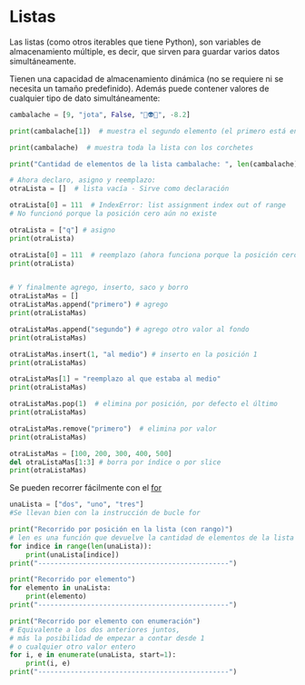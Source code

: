 # Listas

Las listas (como otros iterables que tiene Python), son variables de almacenamiento múltiple, es decir, que sirven para guardar varios datos simultáneamente.

Tienen una capacidad de almacenamiento dinámica (no se requiere ni se necesita un tamaño predefinido).
Además puede contener valores de cualquier tipo de dato simultáneamente:

```py
cambalache = [9, "jota", False, "🤖👽🐍", -8.2]

print(cambalache[1])  # muestra el segundo elemento (el primero está en posición cero)

print(cambalache)  # muestra toda la lista con los corchetes

print("Cantidad de elementos de la lista cambalache: ", len(cambalache))  # len: longitud

# Ahora declaro, asigno y reemplazo:
otraLista = []  # lista vacía - Sirve como declaración

otraLista[0] = 111  # IndexError: list assignment index out of range
# No funcionó porque la posición cero aún no existe

otraLista = ["q"] # asigno
print(otraLista)

otraLista[0] = 111  # reemplazo (ahora funciona porque la posición cero ya tenía valor)
print(otraLista)


# Y finalmente agrego, inserto, saco y borro 
otraListaMas = []
otraListaMas.append("primero") # agrego
print(otraListaMas)

otraListaMas.append("segundo") # agrego otro valor al fondo
print(otraListaMas)

otraListaMas.insert(1, "al medio") # inserto en la posición 1
print(otraListaMas)

otraListaMas[1] = "reemplazo al que estaba al medio"
print(otraListaMas)

otraListaMas.pop(1)  # elimina por posición, por defecto el último
print(otraListaMas)

otraListaMas.remove("primero")  # elimina por valor
print(otraListaMas)

otraListaMas = [100, 200, 300, 400, 500]
del otraListaMas[1:3] # borra por índice o por slice
print(otraListaMas)
```

Se pueden recorrer fácilmente con el [for](bucles/for.md)

``` py
unaLista = ["dos", "uno", "tres"]
#Se llevan bien con la instrucción de bucle for

print("Recorrido por posición en la lista (con rango)")
# len es una función que devuelve la cantidad de elementos de la lista
for indice in range(len(unaLista)): 
    print(unaLista[indice])
print("-----------------------------------------------")

print("Recorrido por elemento")
for elemento in unaLista:
    print(elemento)
print("-----------------------------------------------")

print("Recorrido por elemento con enumeración")
# Equivalente a los dos anteriores juntos, 
# más la posibilidad de empezar a contar desde 1
# o cualquier otro valor entero
for i, e in enumerate(unaLista, start=1):
    print(i, e)
print("-----------------------------------------------")
```
